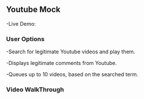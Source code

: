 

## Youtube Mock

-Live Demo: 

### User Options

-Search for legitimate Youtube videos and play them.

-Displays legitimate comments from Youtube.

-Queues up to 10 videos, based on the searched term.

### Video WalkThrough


